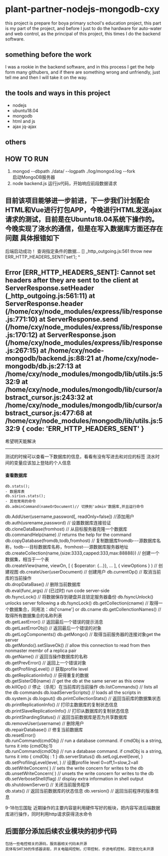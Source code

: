 # plant-partner-nodejs-mongodb-cxy
this project is prepare for boya primary school's education project, this part is my part of the project, and before I just to do the hardware for  auto-water and web control, as the principal of this project, this times I do the backend software.
## something before the work
I was a rookie in the backend software, and in this process I get the help form many githubers, and if there are something wrong and unfriendly, just tell me and then I will take it on the way.
## the tools and ways in this project
- nodejs
- ubuntu18.04
- mongodb
- html and js
- ajax jq-ajax

## others

## HOW TO RUN
1. mongod --dbpath ./data/ --logpath ./log/mongod.log --fork  
启动MongoDB服务器
2. node backend.js
运行js代码，开始响应前段数据请求

目前该项目能够进一步前进，下一步我们计划配合HTML和Vue进行打包APP，今晚进行HTML发送ajax请求的测试，目前是在Ubuntu18.04系统下操作的。
今晚实现了浇水的通信，但是在写入数据库方面还存在问题
具体报错如下
---
后端启动成功！
查询指定条件的数据... []
_http_outgoing.js:561
    throw new ERR_HTTP_HEADERS_SENT('set');
    ^

Error [ERR_HTTP_HEADERS_SENT]: Cannot set headers after they are sent to the client
    at ServerResponse.setHeader (_http_outgoing.js:561:11)
    at ServerResponse.header (/home/cxy/node_modules/express/lib/response.js:771:10)
    at ServerResponse.send (/home/cxy/node_modules/express/lib/response.js:170:12)
    at ServerResponse.json (/home/cxy/node_modules/express/lib/response.js:267:15)
    at /home/cxy/node-mongodb/backend.js:88:21
    at /home/cxy/node-mongodb/db.js:27:13
    at /home/cxy/node_modules/mongodb/lib/utils.js:532:9
    at /home/cxy/node_modules/mongodb/lib/cursor/abstract_cursor.js:243:32
    at /home/cxy/node_modules/mongodb/lib/cursor/abstract_cursor.js:477:68
    at /home/cxy/node_modules/mongodb/lib/utils.js:532:9 {
  code: 'ERR_HTTP_HEADERS_SENT'
}
---
希望明天能解决

---
测试的时候可以查看一下数据库的信息，看看有没有写进去和对应的标签
浇水时间的变量应该加上登陆的个人信息
#### 查看数据库
    db.stats();
    - 数据库表
    db.sirius.stats();
    - 其他常用的命令
    db.adminCommand(nameOrDocument)// 切换到'admin'数据库,并且运行命令
db.AddUser(username,password[, readOnly=false])  //添加用户  
db.auth(usrename,password)     // 设置数据库连接验证  
db.cloneDataBase(fromhost)     // 从目标服务器克隆一个数据库  
db.commandHelp(name)           // returns the help for the command  
db.copyDatabase(fromdb,todb,fromhost)  // 复制数据库fromdb---源数据库名称，todb---目标数据库名称，fromhost---源数据库服务器地址  
db.createCollection(name,{size:3333,capped:333,max:88888})  // 创建一个数据集，相当于一个表  
db.createView(name, viewOn, [ { $operator: {...}}, ... ], { viewOptions } ) // 创建视图
db.createUser(userDocument)    // 创建用户
db.currentOp()                 // 取消当前库的当前操作  
db.dropDataBase()              // 删除当前数据库  
db.eval(func,args)             // (已过时) run code server-side  
db.fsyncLock()                 // 将数据保存到硬盘并且锁定服务器备份
db.fsyncUnlock() unlocks server following a db.fsyncLock()
db.getCollection(cname)        // 取得一个数据集合，同用法：db['cname'] or db.cname
db.getCollenctionNames()       // 取得所有数据集合的名称列表  
db.getLastError()              // 返回最后一个错误的提示消息  
db.getLastErrorObj()           // 返回最后一个错误的对象  
db.getLogComponents()
db.getMongo()                  // 取得当前服务器的连接对象get the server  
db.getMondo().setSlaveOk()     // allow this connection to read from then nonmaster membr of a replica pair  
db.getName()                   // 返回当操作数据库的名称  
db.getPrevError()              // 返回上一个错误对象  
db.getProfilingLevel()         // 获取profile level  
db.getReplicationInfo()        // 获得重复的数据  
db.getSisterDB(name)           // get the db at the same server as this onew  
db.killOp()                    // 停止（杀死）在当前库的当前操作 
db.listCommands()              // lists all the db commands
db.loadServerScripts()         // loads all the scripts in db.system.js
db.logout()
db.printCollectionStats()      // 返回当前库的数据集状态  
db.printReplicationInfo()      // 打印主数据库的复制状态信息  
db.printSlaveReplicationInfo() // 打印从数据库的复制状态信息  
db.printShardingStatus()       // 返回当前数据库是否为共享数据库  
db.removeUser(username)        // 删除用户  
db.repairDatabase()            // 修复当前数据库  
db.resetError()  
db.runCommand(cmdObj)          // run a database command. if cmdObj is a string, turns it into {cmdObj:1}  
db.runCommand(cmdObj)          // run a database command.  if cmdObj is a string, turns it into { cmdObj : 1 }
db.serverStatus()
db.setLogLevel(level, <component>)
db.setProfilingLevel(level, <slowms>)    // 设置profile level 0=off,1=slow,2=all 
db.setWriteConcern( <write concern doc> ) // sets the write concern for writes to the db
db.unsetWriteConcern( <write concern doc> ) // unsets the write concern for writes to the db
db.setVerboseShell(flag)       // display extra information in shell output
db.shutdownServer()            // 关闭当前服务程序  
db.stats()                     // 返回当前数据库的状态信息
db.version()                   // 返回当前程序的版本信息
    
9-18勿忘国耻
    近期操作的主要内容是利用硬件写好的板块，把内容写进后端数据库进行操作，同时利用http请求获得浇水命令

    
## 后面部分添加后续农业模块的初步代码
    包括一些电控相关的源码，服务器相关代码未开源
    具体有SHT30的传感器读取，开关电磁阀控制，灯带控制，步进电机控制，深度优化未开源
